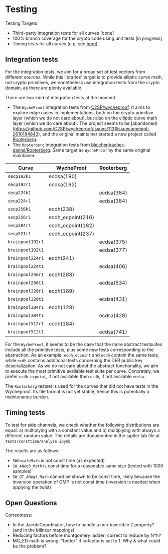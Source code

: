 # Testing

Testing Targets:
- Third-party integration tests for all curves [done]
- 100% branch coverage for the crypto code using unit tests [in progress]
- Timing tests for all curves (e.g. see [here](https://github.com/bleichenbacher-daniel/Rooterberg/issues/2)).

## Integration tests

For the integration tests, we aim for a broad set of test vectors from different sources. While this libraries' target is to provide elliptic curve math, not crypto primitives, we nonetheless use integration tests from the crypto domain, as there are plenty available.

There are two kind of integration tests at the moment:
- The `WycheProof` integration tests from [C2SP/wycheproof](https://github.com/C2SP/wycheproof). It aims to explore edge cases in implementations, both on the crypto primitive layer (which we do not care about), but also on the elliptic curve math layer (which we do care about). The project seems to be [abandoned)(https://github.com/C2SP/wycheproof/issues/113#issuecomment-2610184843), and the original maintainer started a new project called [Rooterberg](https://github.com/bleichenbacher-daniel/Rooterberg).
- The `Rooterberg` integration tests from [bleichenbacher-daniel/Rooterberg](https://github.com/bleichenbacher-daniel/Rooterberg). Same target as `WycheProof` by the same original maintainer.

| Curve            | WycheProof        | Rooterberg |
|------------------|-------------------|------------|
| `secp192k1`      | ecdsa(190)        |            |
| `secp192r1`      | ecdsa(192)        |            |
| `secp224k1`      |                   | ecdsa(384) |
| `secp224r1`      |                   | ecdsa(384) |
| `secp256k1`      | ecdh(238)         |            |
| `secp256r1`      | ecdh_ecpoint(216) |            |
| `secp384r1`      | ecdh_ecpoint(182) |            |
| `secp521r1`      | ecdh_ecpoint(237) |            |
| `brainpool192r1` |                   | ecdsa(375) |
| `brainpool192t1` |                   | ecdsa(377) |
| `brainpool224r1` | ecdh(241)         |            |
| `brainpool224t1` |                   | ecdsa(406) |
| `brainpool256r1` | ecdh(288)         |            |
| `brainpool256t1` |                   | ecdsa(534) |
| `brainpool320r1` | ecdh(189)         |            |
| `brainpool320t1` |                   | ecdsa(431) |
| `brainpool384r1` | ecdh(128)         |            |
| `brainpool384t1` |                   | ecdsa(428) |
| `brainpool512r1` | ecdh(184)         |            |
| `brainpool512t1` |                   | ecdsa(741) |

For the `WycheProof`, it seems to be the case that the more abstract testsuites include all the primitive tests, plus some new tests corresponding to the abstraction. As an example, `ecdh_ecpoint` and `ecdh` contain the same tests, while `ecdh` contains additional tests concerning the DER public key deserialization. As we do not care about the abstract functionality, we aim to execute the most primitive available test suite per curve. Concretely, we prefer `ecdh_ecpoint`, if not available then `ecdh`, if not available `ecdsa`.

The `Rooterberg` testset is used for the curves that did not have tests in the Wycheproof. Its file format is not yet stable, hence this is potentially a maintenance burden.  


## Timing tests

To test for side channels, we check whether the following distributions are equal: a) multiplying with a constant value and b) multiplying with always a different random value. The details are documented in the jupiter lab file at `tests/consttime/analyse.ipynb`. 

The results are as follows:
- `SWUnsafeMath` is not const time (as expected)
- `SW_ANeg3_Math` is const time for a reasonable same size (tested with 1000 samples)
- `SW_QT_ANeg3_Math` cannot be shown to be const time, likely because the inversion operation of GMP is not const time (inversion is needed when applying the twist)

## Open Questions

Correctness:
- In the JacobiCoordinator, how to handle a non-invertible Z properly? (and in the bilinear mappings)
- Reducing factors before montgomery ladder; correct to reduce by N*h?
- MG_ED math is wrong; "better" if cofactor is set to 1. Why & what could be the problem?
